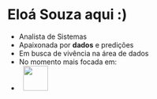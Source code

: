 # Eloá Souza aqui :)
- Analista de Sistemas
- Apaixonada por **dados** e predições
- Em busca de vivência na área de dados
- No momento mais focada em:
- <div style="display: inline">
  &nbsp;&nbsp;<img width='50' height='50' src="https://cdn.jsdelivr.net/gh/devicons/devicon/icons/python/python-original.svg" />&nbsp;&nbsp;
